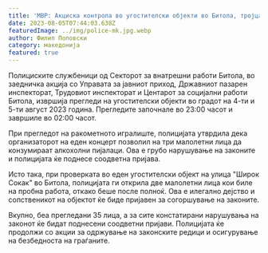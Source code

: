 ```yaml
---
title: 'МВР: Акциска контрола во угостителски објекти во Битола, тројца малолетници послужени со алкохол, следуваат соодветни поднесоци - 05 АВГУСТ 2023'
date: 2023-08-05T07:44:03.638Z
featuredImage: ../img/police-mk.jpg.webp
author: Филип Поповски
category: македонија
featured: true
---
```

Полициските службеници од Секторот за внатрешни работи Битола, во заедничка акција со Управата за јавниот приход, Државниот пазарен инспекторат, Трудовиот инспекторат и Центарот за социјални работи Битола, извршија прегледи на угостителски објекти во градот на 4-ти и 5-ти август 2023 година. Прегледите започнале во 23:00 часот и завршиле во 02:00 часот.

При прегледот на ракометното игралиште, полицијата утврдила дека организаторот на еден концерт позволил на три малолетни лица да конзумираат алкохолни пијалаци. Ова е грубо нарушување на законите и полицијата ќе поднесе соодветна пријава.

Исто така, при проверката во еден угостителски објект на улица "Широк Сокак" во Битола, полицијата ги открила две малолетни лица кои биле на пробна работа, откако беше после полноќ. Ова е илегално дејство и сопственикот на објектот ќе биде пријавен за согоршување на законите.

Вкупно, беа прегледани 35 лица, а за сите констатирани нарушувања на законот ќе бидат поднесени соодветни пријави. Полицијата ќе продолжи со акции за одржување на законските редици и осигурување на безбедноста на граѓаните.
